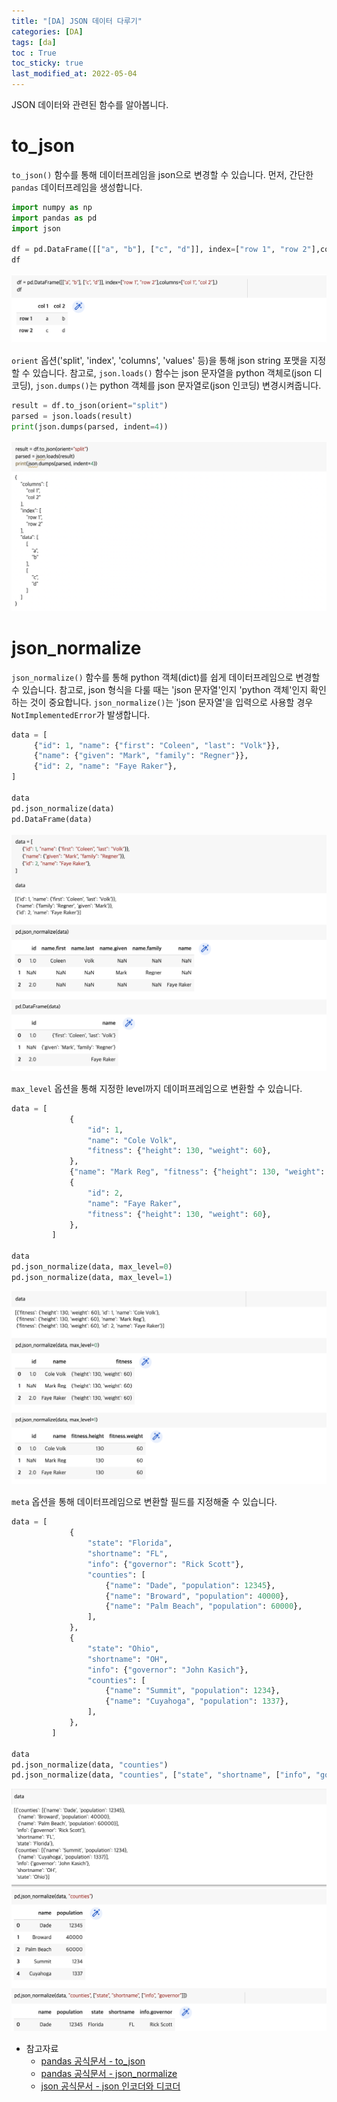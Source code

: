 ```yaml
---
title: "[DA] JSON 데이터 다루기"
categories: [DA]
tags: [da]
toc : True
toc_sticky: true
last_modified_at: 2022-05-04
---
```


JSON 데이터와 관련된 함수를 알아봅니다.

# to_json
`to_json()` 함수를 통해 데이터프레임을 json으로 변경할 수 있습니다. 먼저, 간단한 `pandas` 데이터프레임을 생성합니다.

```py
import numpy as np
import pandas as pd
import json

df = pd.DataFrame([["a", "b"], ["c", "d"]], index=["row 1", "row 2"],columns=["col 1", "col 2"],)
df
```

![image](/assets/img/1_json_data.png)

`orient` 옵션('split', 'index', 'columns', 'values' 등)을 통해 json string 포맷을 지정할 수 있습니다. 참고로, `json.loads()` 함수는 json 문자열을 python 객체로(json 디코딩), `json.dumps()`는 python 객체를 json 문자열로(json 인코딩) 변경시켜줍니다. 

```py
result = df.to_json(orient="split")
parsed = json.loads(result)
print(json.dumps(parsed, indent=4))
```

![image](/assets/img/2_json_to_json.png)


# json_normalize
`json_normalize()` 함수를 통해 python 객체(dict)를 쉽게 데이터프레임으로 변경할 수 있습니다. 참고로, json 형식을 다룰 때는 'json 문자열'인지 'python 객체'인지 확인하는 것이 중요합니다. `json_normalize()`는 'json 문자열'을 입력으로 사용할 경우 `NotImplementedError`가 발생합니다.

```py
data = [
     {"id": 1, "name": {"first": "Coleen", "last": "Volk"}},
     {"name": {"given": "Mark", "family": "Regner"}},
     {"id": 2, "name": "Faye Raker"},
]

data
pd.json_normalize(data)
pd.DataFrame(data)
```

![image](/assets/img/3_json_normalize1.png)


`max_level` 옵션을 통해 지정한 level까지 데이퍼프레임으로 변환할 수 있습니다. 
```py
data = [
             {
                 "id": 1,
                 "name": "Cole Volk",
                 "fitness": {"height": 130, "weight": 60},
             },
             {"name": "Mark Reg", "fitness": {"height": 130, "weight": 60}},
             {
                 "id": 2,
                 "name": "Faye Raker",
                 "fitness": {"height": 130, "weight": 60},
             },
         ]

data
pd.json_normalize(data, max_level=0)
pd.json_normalize(data, max_level=1)
```

![image](/assets/img/4_json_normalize2.png)

`meta` 옵션을 통해 데이터프레임으로 변환할 필드를 지정해줄 수 있습니다.
```py
data = [
             {
                 "state": "Florida",
                 "shortname": "FL",
                 "info": {"governor": "Rick Scott"},
                 "counties": [
                     {"name": "Dade", "population": 12345},
                     {"name": "Broward", "population": 40000},
                     {"name": "Palm Beach", "population": 60000},
                 ],
             },
             {
                 "state": "Ohio",
                 "shortname": "OH",
                 "info": {"governor": "John Kasich"},
                 "counties": [
                     {"name": "Summit", "population": 1234},
                     {"name": "Cuyahoga", "population": 1337},
                 ],
             },
         ]

data
pd.json_normalize(data, "counties")
pd.json_normalize(data, "counties", ["state", "shortname", ["info", "governor"]])
```

![image](/assets/img/5_json_normalize3.png)


* 참고자료
    * [pandas 공식문서 - to_json](https://pandas.pydata.org/docs/reference/api/pandas.DataFrame.to_json.html)
    * [pandas 공식문서 - json_normalize](https://pandas.pydata.org/docs/reference/api/pandas.json_normalize.html)
    * [json 공식문서 - json 인코더와 디코더](https://docs.python.org/ko/3/library/json.html)